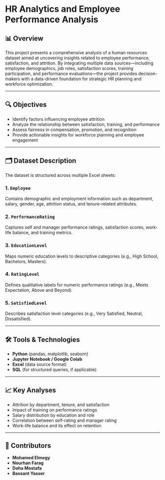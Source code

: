 # HR Analytics and Employee Performance Analysis

## 📊 Overview

This project presents a comprehensive analysis of a human resources dataset aimed at uncovering insights related to employee performance, satisfaction, and attrition. By integrating multiple data sources—including employee demographics, job roles, satisfaction scores, training participation, and performance evaluations—the project provides decision-makers with a data-driven foundation for strategic HR planning and workforce optimization.

---

## 🔍 Objectives

- Identify factors influencing employee attrition
- Analyze the relationship between satisfaction, training, and performance
- Assess fairness in compensation, promotion, and recognition
- Provide actionable insights for workforce planning and employee engagement

---

## 🗂️ Dataset Description

The dataset is structured across multiple Excel sheets:

### 1. `Employee`
Contains demographic and employment information such as department, salary, gender, age, attrition status, and tenure-related attributes.

### 2. `PerformanceRating`
Captures self and manager performance ratings, satisfaction scores, work-life balance, and training metrics.

### 3. `EducationLevel`
Maps numeric education levels to descriptive categories (e.g., High School, Bachelors, Masters).

### 4. `RatingLevel`
Defines qualitative labels for numeric performance ratings (e.g., Meets Expectation, Above and Beyond).

### 5. `SatisfiedLevel`
Describes satisfaction level categories (e.g., Very Satisfied, Neutral, Dissatisfied).

---

## 🛠️ Tools & Technologies

- **Python** (pandas, matplotlib, seaborn)
- **Jupyter Notebook / Google Colab**
- **Excel** (data source format)
- **SQL** (for structured queries, if applicable)

---

## 📈 Key Analyses

- Attrition by department, tenure, and satisfaction
- Impact of training on performance ratings
- Salary distribution by education and role
- Correlation between self-rating and manager rating
- Work-life balance and its effect on retention

---

## 👥 Contributors
- **Mohamed Elmogy** 
- **Nourhan Farag** 
- **Doha Mostafa** 
- **Bassant Yasser** 
